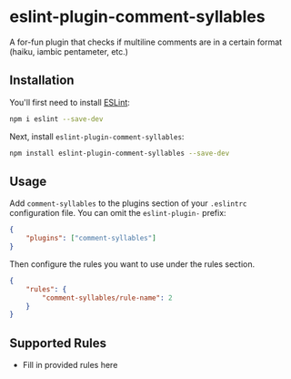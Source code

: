 # eslint-plugin-comment-syllables

A for-fun plugin that checks if multiline comments are in a certain format (haiku, iambic pentameter, etc.)

## Installation

You'll first need to install [ESLint](https://eslint.org/):

```sh
npm i eslint --save-dev
```

Next, install `eslint-plugin-comment-syllables`:

```sh
npm install eslint-plugin-comment-syllables --save-dev
```

## Usage

Add `comment-syllables` to the plugins section of your `.eslintrc` configuration file. You can omit the `eslint-plugin-` prefix:

```json
{
    "plugins": ["comment-syllables"]
}
```

Then configure the rules you want to use under the rules section.

```json
{
    "rules": {
        "comment-syllables/rule-name": 2
    }
}
```

## Supported Rules

-   Fill in provided rules here
